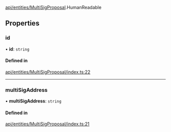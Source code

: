 [api/entities/MultiSigProposal](../../../../Modules/API/Entities/MultiSigProposal.md).HumanReadable

## Properties

### id

• **id**: `string`

#### Defined in

[api/entities/MultiSigProposal/index.ts:22](https://github.com/PolymeshAssociation/polymesh-sdk/blob/15be87e8/src/api/entities/MultiSigProposal/index.ts#L22)

___

### multiSigAddress

• **multiSigAddress**: `string`

#### Defined in

[api/entities/MultiSigProposal/index.ts:21](https://github.com/PolymeshAssociation/polymesh-sdk/blob/15be87e8/src/api/entities/MultiSigProposal/index.ts#L21)
